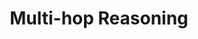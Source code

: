 ---
title: "Multi-hop Reasoning"
description: Neural-symbolic model for multi-hop logical queries on knowledge graphs, with strong performance and interpretability.
link: https://github.com/DeepGraphLearning/GNN-QE
time: 2022.08
---